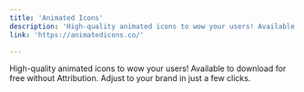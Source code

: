 ```yaml
---
title: 'Animated Icons'
description: 'High-quality animated icons to wow your users! Available to download for free without Attribution. Adjust to your brand in just a few clicks.'
link: 'https://animatedicons.co/'

---
```

High-quality animated icons to wow your users! Available to download for free without Attribution. Adjust to your brand in just a few clicks.